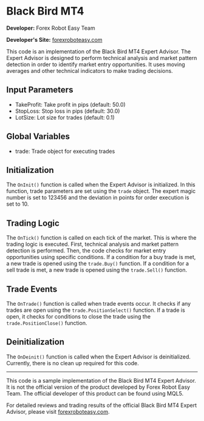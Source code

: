 # Black Bird MT4

**Developer:** Forex Robot Easy Team

**Developer's Site:** [forexroboteasy.com](https://forexroboteasy.com)

This code is an implementation of the Black Bird MT4 Expert Advisor. The Expert Advisor is designed to perform technical analysis and market pattern detection in order to identify market entry opportunities. It uses moving averages and other technical indicators to make trading decisions.

## Input Parameters

- TakeProfit: Take profit in pips (default: 50.0)
- StopLoss: Stop loss in pips (default: 30.0)
- LotSize: Lot size for trades (default: 0.1)

## Global Variables

- trade: Trade object for executing trades

## Initialization

The `OnInit()` function is called when the Expert Advisor is initialized. In this function, trade parameters are set using the `trade` object. The expert magic number is set to 123456 and the deviation in points for order execution is set to 10.

## Trading Logic

The `OnTick()` function is called on each tick of the market. This is where the trading logic is executed. First, technical analysis and market pattern detection is performed. Then, the code checks for market entry opportunities using specific conditions. If a condition for a buy trade is met, a new trade is opened using the `trade.Buy()` function. If a condition for a sell trade is met, a new trade is opened using the `trade.Sell()` function.

## Trade Events

The `OnTrade()` function is called when trade events occur. It checks if any trades are open using the `trade.PositionSelect()` function. If a trade is open, it checks for conditions to close the trade using the `trade.PositionClose()` function.

## Deinitialization

The `OnDeinit()` function is called when the Expert Advisor is deinitialized. Currently, there is no clean up required for this code.

---

This code is a sample implementation of the Black Bird MT4 Expert Advisor. It is not the official version of the product developed by Forex Robot Easy Team. The official developer of this product can be found using MQL5.

For detailed reviews and trading results of the official Black Bird MT4 Expert Advisor, please visit [forexroboteasy.com](https://forexroboteasy.com/forex-robot-review/black-bird-mt4-review-advanced-forex-software-for-low-risk-trading/).
